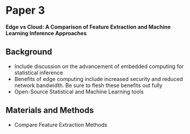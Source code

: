 
# Paper 3

__Edge vs Cloud: A Comparison of Feature Extraction and Machine Learning Inference Approaches__

## Background

- Include discussion on the advancement of embedded computing for statistical inference
- Benefits of edge computing include increased security and reduced network bandwidth. Be sure to flesh these benefits out fully
- Open-Source Statistical and Machine Learning tools

## Materials and Methods

- Compare Feature Extraction Methods

